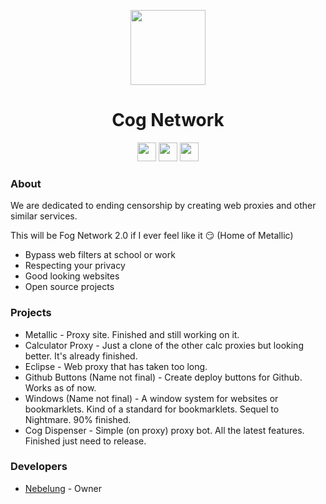 <p align="center">
<kbd>
<img width="120px" src="https://avatars.githubusercontent.com/u/127172119">
</kbd>
</p>

<h1 align="center">Cog Network</h1>

<p align="center">
<a href="https://discord.gg/yk33HZSZkU"><img height="30px" src="https://img.shields.io/badge/Discord-7289DA?style=for-the-badge&logo=discord&logoColor=white"><img></a>
<a href="https://twitter.com/Fog_Network"><img height="30px" src="https://img.shields.io/badge/Twitter-1DA1F2?style=for-the-badge&logo=twitter&logoColor=white"><img></a>
<a href="https://reddit.com/r/FogNetwork"><img height="30px" src="https://img.shields.io/badge/Reddit-FF4500?style=for-the-badge&logo=reddit&logoColor=white"><img></a>
</p>

### About
We are dedicated to ending censorship by creating web proxies and other similar services.

This will be Fog Network 2.0 if I ever feel like it 😏 (Home of Metallic)

- Bypass web filters at school or work
- Respecting your privacy
- Good looking websites
- Open source projects

### Projects
- Metallic - Proxy site. Finished and still working on it.
- Calculator Proxy - Just a clone of the other calc proxies but looking better. It's already finished.
- Eclipse - Web proxy that has taken too long.
- Github Buttons (Name not final) - Create deploy buttons for Github. Works as of now.
- Windows (Name not final) - A window system for websites or bookmarklets. Kind of a standard for bookmarklets. Sequel to Nightmare. 90% finished.
- Cog Dispenser - Simple (on proxy) proxy bot. All the latest features. Finished just need to release.

### Developers
- [Nebelung](https://github.com/Nebelung-Dev) - Owner
